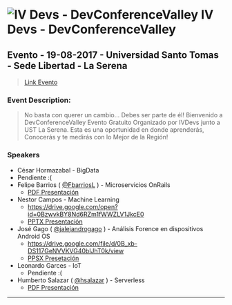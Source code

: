 ![IV Devs - DevConferenceValley](http://ivdevs.com/assets/img/meetups/DevConference2017.png)
**IV Devs - DevConferenceValley**
===================
## Evento - 19-08-2017 - Universidad Santo Tomas - Sede Libertad - La Serena
> <i class="icon-upload"></i>[Link Evento](https://welcu.com/iv-devs/devconferencevalley)

### <i class="icon-file"></i>Event Description:

>No basta con querer un cambio... Debes ser parte de él!
>Bienvenido a DevConferenceValley
>Evento Gratuito Organizado por IVDevs junto a UST La Serena.
>Esta es una oportunidad en donde aprenderás, Conocerás y te medirás con lo Mejor de la Región!

### <i class="icon-folder-open"></i> Speakers
 - César Hormazabal - BigData 
  - Pendiente :(
 - Felipe Barrios ( [@FbarriosL](https://twitter.com/FbarriosL) ) - Microservicios OnRails
   - [PDF Presentación](presentaciones/Microservice_OnRails.pdf)
 - Nestor Campos - Machine Learning
   - https://drive.google.com/open?id=0BzwvkBY8Nd6RZm1fWWZLV1JkcE0
   - [PPTX Presentación](presentaciones/Machine_Learning.pptx)
 - José Gago ( [@jalejandrogago](https://twitter.com/jalejandrogago) ) - Análisis Forence en dispositivos Android OS
   - https://drive.google.com/file/d/0B_xb-DS117GeNVVKVG40blJhT0k/view
   - [PPSX Presetación](presentaciones/Analisis_Forense_de_Dispositivos_con_Android_OS.ppsx)
 - Leonardo Garces - IoT
   - Pendiente :(
 - Humberto Salazar ( [@hsalazar](https://twitter.com/hsalazar) ) - Serverless
   - [PDF Presentación](presentaciones/Serverless.pdf)


----------
